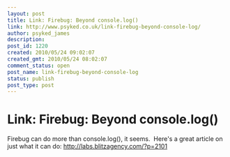 ```yaml
---
layout: post
title: Link: Firebug: Beyond console.log()
link: http://www.psyked.co.uk/link-firebug-beyond-console-log/
author: psyked_james
description: 
post_id: 1220
created: 2010/05/24 09:02:07
created_gmt: 2010/05/24 08:02:07
comment_status: open
post_name: link-firebug-beyond-console-log
status: publish
post_type: post
---
```


# Link: Firebug: Beyond console.log()

Firebug can do more than console.log(), it seems.  Here's a great article on just what it can do: <http://labs.blitzagency.com/?p=2101>